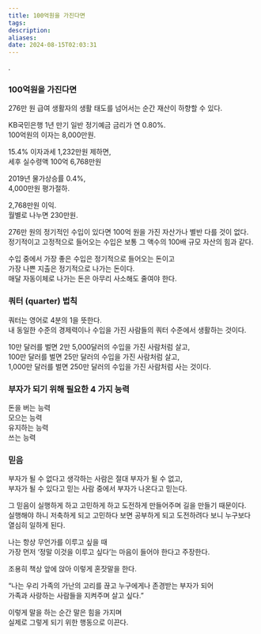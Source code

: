 ```yaml
---
title: 100억원을 가진다면
tags: 
description: 
aliases: 
date: 2024-08-15T02:03:31
---
```


.

### 100억원을 가진다면  

276만 원 급여 생활자의 생활 태도를 넘어서는 순간 재산이 하향할 수 있다.

KB국민은행 1년 만기 일반 정기예금 금리가 연 0.80%.   
100억원의 이자는 8,000만원.  

15.4% 이자과세 1,232만원 제하면,  
세후 실수령액 100억 6,768만원  

2019년 물가상승률 0.4%,  
4,000만원 평가절하.  

2,768만원 이익.  
월별로 나누면 230만원.  

276만 원의 정기적인 수입이 있다면 100억 원을 가진 자산가나 별반 다를 것이 없다.  
정기적이고 고정적으로 들어오는 수입은 보통 그 액수의 100배 규모 자산의 힘과 같다.  

수입 중에서 가장 좋은 수입은 정기적으로 들어오는 돈이고  
가장 나쁜 지출은 정기적으로 나가는 돈이다.  
매달 자동이체로 나가는 돈은 아무리 사소해도 줄여야 한다.  

### 쿼터 (quarter) 법칙

쿼터는 영어로 4분의 1을 뜻한다.  
내 동일한 수준의 경제력이나 수입을 가진 사람들의 쿼터 수준에서 생활하는 것이다.  

10만 달러를 벌면 2만 5,000달러의 수입을 가진 사람처럼 살고,  
100만 달러를 벌면 25만 달러의 수입을 가진 사람처럼 살고,  
1,000만 달러를 벌면 250만 달러의 수입을 가진 사람처럼 사는 것이다.  

### 부자가 되기 위해 필요한 4 가지 능력  

돈을 버는 능력  
모으는 능력  
유지하는 능력  
쓰는 능력  


### 믿음

부자가 될 수 없다고 생각하는 사람은 절대 부자가 될 수 없고,  
부자가 될 수 있다고 믿는 사람 중에서 부자가 나온다고 믿는다.  

그 믿음이 실행하게 하고 고민하게 하고 도전하게 만들어주며 길을 만들기 때문이다.  
실행해야 하니 저축하게 되고 고민하다 보면 공부하게 되고 도전하려다 보니 누구보다 열심히 일하게 된다.  

나는 항상 무언가를 이루고 싶을 때  
가장 먼저 ‘정말 이것을 이루고 싶다’는 마음이 들어야 한다고 주장한다.  

조용히 책상 앞에 앉아 이렇게 혼잣말을 한다.  

“나는 우리 가족의 가난의 고리를 끊고 누구에게나 존경받는 부자가 되어  
가족과 사랑하는 사람들을 지켜주며 살고 싶다.”  

이렇게 말을 하는 순간 말은 힘을 가지며  
실제로 그렇게 되기 위한 행동으로 이끈다.  
